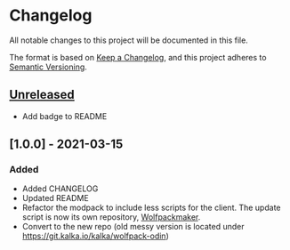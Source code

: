 # Changelog
All notable changes to this project will be documented in this file.

The format is based on [Keep a Changelog](https://keepachangelog.com/en/1.0.0/),
and this project adheres to [Semantic Versioning](https://semver.org/spec/v2.0.0.html).

## [Unreleased]
- Add badge to README

## [1.0.0] - 2021-03-15
### Added
- Added CHANGELOG
- Updated README
- Refactor the modpack to include less scripts for the client. The update script is now its own repository, [Wolfpackmaker](https://git.kalka.io/kalka/wolfpackmaker).
- Convert to the new repo (old messy version is located under https://git.kalka.io/kalka/wolfpack-odin)



[Unreleased]: https://git.kalka.io/kalka/wolfpack-odin/compare/v1.0.0...HEAD